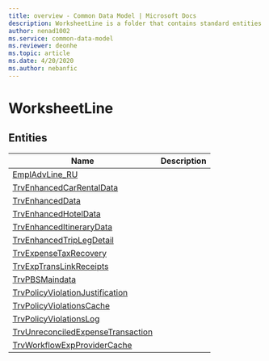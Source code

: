 ```yaml
---
title: overview - Common Data Model | Microsoft Docs
description: WorksheetLine is a folder that contains standard entities related to the Common Data Model.
author: nenad1002
ms.service: common-data-model
ms.reviewer: deonhe
ms.topic: article
ms.date: 4/20/2020
ms.author: nebanfic
---
```


# WorksheetLine


## Entities

|Name|Description|
|---|---|
|[EmplAdvLine_RU](EmplAdvLine_RU.md)||
|[TrvEnhancedCarRentalData](TrvEnhancedCarRentalData.md)||
|[TrvEnhancedData](TrvEnhancedData.md)||
|[TrvEnhancedHotelData](TrvEnhancedHotelData.md)||
|[TrvEnhancedItineraryData](TrvEnhancedItineraryData.md)||
|[TrvEnhancedTripLegDetail](TrvEnhancedTripLegDetail.md)||
|[TrvExpenseTaxRecovery](TrvExpenseTaxRecovery.md)||
|[TrvExpTransLinkReceipts](TrvExpTransLinkReceipts.md)||
|[TrvPBSMaindata](TrvPBSMaindata.md)||
|[TrvPolicyViolationJustification](TrvPolicyViolationJustification.md)||
|[TrvPolicyViolationsCache](TrvPolicyViolationsCache.md)||
|[TrvPolicyViolationsLog](TrvPolicyViolationsLog.md)||
|[TrvUnreconciledExpenseTransaction](TrvUnreconciledExpenseTransaction.md)||
|[TrvWorkflowExpProviderCache](TrvWorkflowExpProviderCache.md)||
